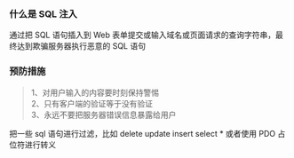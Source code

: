 
### 什么是 SQL 注入
通过把 SQL 语句插入到 Web 表单提交或输入域名或页面请求的查询字符串，最终达到欺骗服务器执行恶意的 SQL 语句

### 预防措施
> 1、对用户输入的内容要时刻保持警惕  
> 2、只有客户端的验证等于没有验证  
> 3、永远不要把服务器错误信息暴露给用户  

把一些 sql 语句进行过滤，比如 delete update insert select * 或者使用 PDO 占位符进行转义
